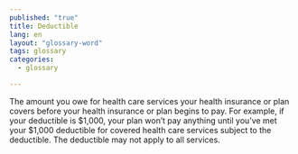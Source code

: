 ```yaml
---
published: "true"
title: Deductible
lang: en
layout: "glossary-word"
tags: glossary
categories: 
  - glossary

---
```


The amount you owe for health care services your health insurance or plan covers before your health insurance or plan begins to pay. For example, if your deductible is $1,000, your plan won’t pay anything until you’ve met your $1,000 deductible for covered health care services subject to the deductible. The deductible may not apply to all services.
